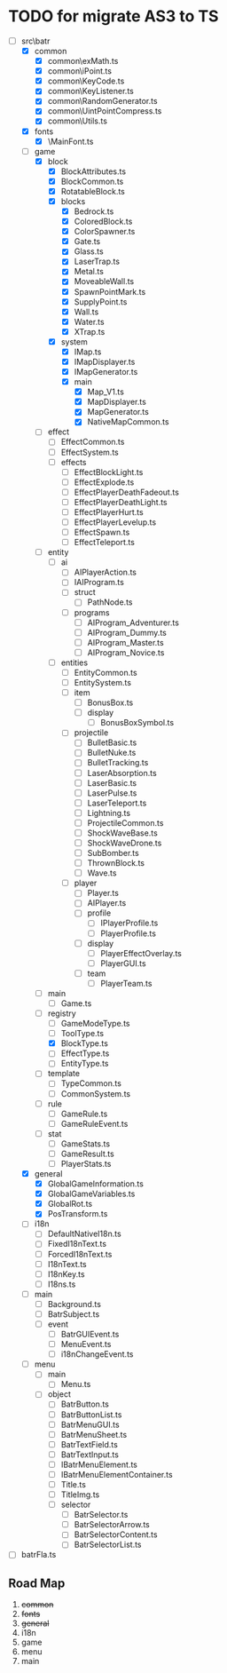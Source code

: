 # TODO for migrate AS3 to TS

- [ ] src\batr
  - [x] common
    - [x] common\exMath.ts
    - [x] common\iPoint.ts
    - [x] common\KeyCode.ts
    - [x] common\KeyListener.ts
    - [x] common\RandomGenerator.ts
    - [x] common\UintPointCompress.ts
    - [x] common\Utils.ts
  - [x] fonts
    - [x] \MainFont.ts
  - [ ] game
    - [x] block
      - [x] BlockAttributes.ts
      - [x] BlockCommon.ts
      - [x] RotatableBlock.ts
      - [x] blocks
        - [x] Bedrock.ts
        - [x] ColoredBlock.ts
        - [x] ColorSpawner.ts
        - [x] Gate.ts
        - [x] Glass.ts
        - [x] LaserTrap.ts
        - [x] Metal.ts
        - [x] MoveableWall.ts
        - [x] SpawnPointMark.ts
        - [x] SupplyPoint.ts
        - [x] Wall.ts
        - [x] Water.ts
        - [x] XTrap.ts
      - [x] system
        - [x] IMap.ts
        - [x] IMapDisplayer.ts
        - [x] IMapGenerator.ts
        - [x] main
          - [x] Map_V1.ts
          - [x] MapDisplayer.ts
          - [x] MapGenerator.ts
          - [x] NativeMapCommon.ts
    - [ ] effect
      - [ ] EffectCommon.ts
      - [ ] EffectSystem.ts
      - [ ] effects
        - [ ] EffectBlockLight.ts
        - [ ] EffectExplode.ts
        - [ ] EffectPlayerDeathFadeout.ts
        - [ ] EffectPlayerDeathLight.ts
        - [ ] EffectPlayerHurt.ts
        - [ ] EffectPlayerLevelup.ts
        - [ ] EffectSpawn.ts
        - [ ] EffectTeleport.ts
    - [ ] entity
      - [ ] ai
        - [ ] AIPlayerAction.ts
        - [ ] IAIProgram.ts
        - [ ] struct
          - [ ] PathNode.ts
        - [ ] programs
          - [ ] AIProgram_Adventurer.ts
          - [ ] AIProgram_Dummy.ts
          - [ ] AIProgram_Master.ts
          - [ ] AIProgram_Novice.ts
      - [ ] entities
        - [ ] EntityCommon.ts
        - [ ] EntitySystem.ts
        - [ ] item
          - [ ] BonusBox.ts
          - [ ] display
            - [ ] BonusBoxSymbol.ts
        - [ ] projectile
          - [ ] BulletBasic.ts
          - [ ] BulletNuke.ts
          - [ ] BulletTracking.ts
          - [ ] LaserAbsorption.ts
          - [ ] LaserBasic.ts
          - [ ] LaserPulse.ts
          - [ ] LaserTeleport.ts
          - [ ] Lightning.ts
          - [ ] ProjectileCommon.ts
          - [ ] ShockWaveBase.ts
          - [ ] ShockWaveDrone.ts
          - [ ] SubBomber.ts
          - [ ] ThrownBlock.ts
          - [ ] Wave.ts
        - [ ] player
          - [ ] Player.ts
          - [ ] AIPlayer.ts
          - [ ] profile
            - [ ] IPlayerProfile.ts
            - [ ] PlayerProfile.ts
          - [ ] display
            - [ ] PlayerEffectOverlay.ts
            - [ ] PlayerGUI.ts
          - [ ] team
            - [ ] PlayerTeam.ts
    - [ ] main
      - [ ] Game.ts
    - [ ] registry
      - [ ] GameModeType.ts
      - [ ] ToolType.ts
      - [x] BlockType.ts
      - [ ] EffectType.ts
      - [ ] EntityType.ts
    - [ ] template
      - [ ] TypeCommon.ts
      - [ ] CommonSystem.ts
    - [ ] rule
      - [ ] GameRule.ts
      - [ ] GameRuleEvent.ts
    - [ ] stat
      - [ ] GameStats.ts
      - [ ] GameResult.ts
      - [ ] PlayerStats.ts
  - [x] general
    - [x] GlobalGameInformation.ts
    - [x] GlobalGameVariables.ts
    - [x] GlobalRot.ts
    - [x] PosTransform.ts
  - [ ] i18n
    - [ ] DefaultNativeI18n.ts
    - [ ] FixedI18nText.ts
    - [ ] ForcedI18nText.ts
    - [ ] I18nText.ts
    - [ ] I18nKey.ts
    - [ ] I18ns.ts
  - [ ] main
    - [ ] Background.ts
    - [ ] BatrSubject.ts
    - [ ] event
      - [ ] BatrGUIEvent.ts
      - [ ] MenuEvent.ts
      - [ ] i18nChangeEvent.ts
  - [ ] menu
    - [ ] main
      - [ ] Menu.ts
    - [ ] object
      - [ ] BatrButton.ts
      - [ ] BatrButtonList.ts
      - [ ] BatrMenuGUI.ts
      - [ ] BatrMenuSheet.ts
      - [ ] BatrTextField.ts
      - [ ] BatrTextInput.ts
      - [ ] IBatrMenuElement.ts
      - [ ] IBatrMenuElementContainer.ts
      - [ ] Title.ts
      - [ ] TitleImg.ts
      - [ ] selector
        - [ ] BatrSelector.ts
        - [ ] BatrSelectorArrow.ts
        - [ ] BatrSelectorContent.ts
        - [ ] BatrSelectorList.ts
- [ ] batrFla.ts

## Road Map

1. ~~common~~
2. ~~fonts~~
3. ~~general~~
4. i18n
5. game
6. menu
7. main
